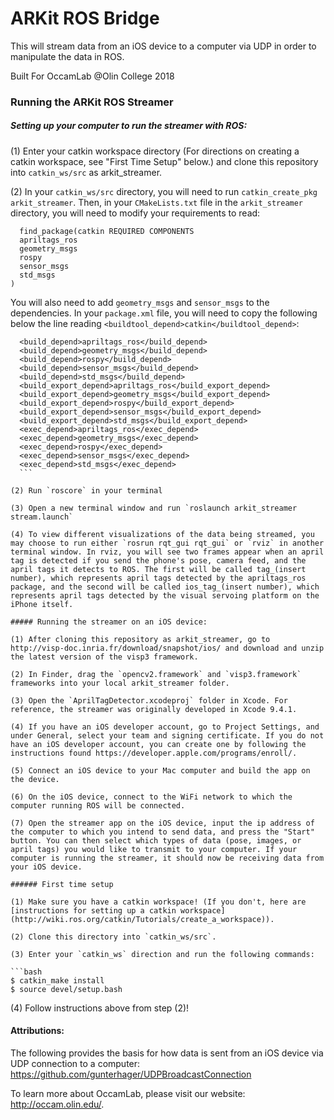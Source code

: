 # ARKit ROS Bridge

This will stream data from an iOS device to a computer via UDP in order to manipulate the data in ROS.

Built For OccamLab @Olin College 2018

### Running the ARKit ROS Streamer

##### Setting up your computer to run the streamer with ROS:

(1) Enter your catkin workspace directory (For directions on creating a catkin workspace, see "First Time Setup" below.) and clone this repository into `catkin_ws/src` as arkit_streamer.

(2) In your `catkin_ws/src` directory, you will need to run `catkin_create_pkg arkit_streamer`. Then, in your `CMakeLists.txt` file in the `arkit_streamer` directory, you will need to modify your requirements to read:
``` 
  find_package(catkin REQUIRED COMPONENTS
  apriltags_ros
  geometry_msgs
  rospy
  sensor_msgs
  std_msgs
)
```
You will also need to add `geometry_msgs` and `sensor_msgs` to the dependencies. In your `package.xml` file, you will need to copy the following below the line reading `<buildtool_depend>catkin</buildtool_depend>`:
  ```
    <build_depend>apriltags_ros</build_depend>
    <build_depend>geometry_msgs</build_depend>
    <build_depend>rospy</build_depend>
    <build_depend>sensor_msgs</build_depend>
    <build_depend>std_msgs</build_depend>
    <build_export_depend>apriltags_ros</build_export_depend>
    <build_export_depend>geometry_msgs</build_export_depend>
    <build_export_depend>rospy</build_export_depend>
    <build_export_depend>sensor_msgs</build_export_depend>
    <build_export_depend>std_msgs</build_export_depend>
    <exec_depend>apriltags_ros</exec_depend>
    <exec_depend>geometry_msgs</exec_depend>
    <exec_depend>rospy</exec_depend>
    <exec_depend>sensor_msgs</exec_depend>
    <exec_depend>std_msgs</exec_depend>
    ```

(2) Run `roscore` in your terminal

(3) Open a new terminal window and run `roslaunch arkit_streamer stream.launch`

(4) To view different visualizations of the data being streamed, you may choose to run either `rosrun rqt_gui rqt_gui` or `rviz` in another terminal window. In rviz, you will see two frames appear when an april tag is detected if you send the phone's pose, camera feed, and the april tags it detects to ROS. The first will be called tag_(insert number), which represents april tags detected by the apriltags_ros package, and the second will be called ios_tag_(insert number), which represents april tags detected by the visual servoing platform on the iPhone itself.

##### Running the streamer on an iOS device:

(1) After cloning this repository as arkit_streamer, go to http://visp-doc.inria.fr/download/snapshot/ios/ and download and unzip the latest version of the visp3 framework.

(2) In Finder, drag the `opencv2.framework` and `visp3.framework` frameworks into your local arkit_streamer folder.

(3) Open the `AprilTagDetector.xcodeproj` folder in Xcode. For reference, the streamer was originally developed in Xcode 9.4.1.

(4) If you have an iOS developer account, go to Project Settings, and under General, select your team and signing certificate. If you do not have an iOS developer account, you can create one by following the instructions found https://developer.apple.com/programs/enroll/.

(5) Connect an iOS device to your Mac computer and build the app on the device.

(6) On the iOS device, connect to the WiFi network to which the computer running ROS will be connected.

(7) Open the streamer app on the iOS device, input the ip address of the computer to which you intend to send data, and press the "Start" button. You can then select which types of data (pose, images, or april tags) you would like to transmit to your computer. If your computer is running the streamer, it should now be receiving data from your iOS device.

###### First time setup

(1) Make sure you have a catkin workspace! (If you don't, here are [instructions for setting up a catkin workspace](http://wiki.ros.org/catkin/Tutorials/create_a_workspace)).

(2) Clone this directory into `catkin_ws/src`.

(3) Enter your `catkin_ws` direction and run the following commands:

```bash
$ catkin_make install
$ source devel/setup.bash
```

(4) Follow instructions above from step (2)!


#### Attributions:
The following provides the basis for how data is sent from an iOS device via UDP connection to a computer:
https://github.com/gunterhager/UDPBroadcastConnection

To learn more about OccamLab, please visit our website: http://occam.olin.edu/.
